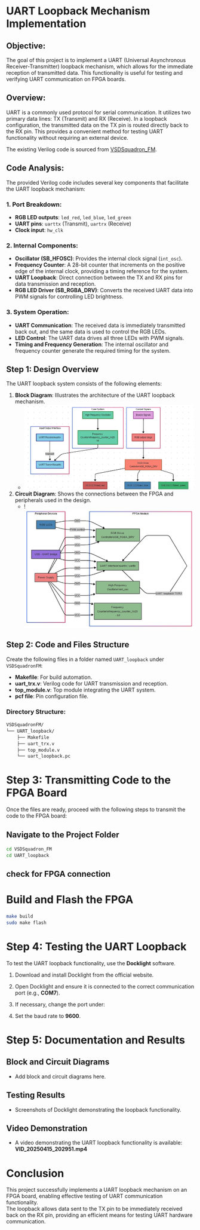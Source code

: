 # UART Loopback Mechanism Implementation

## Objective:
The goal of this project is to implement a UART (Universal Asynchronous Receiver-Transmitter) loopback mechanism, which allows for the immediate reception of transmitted data. This functionality is useful for testing and verifying UART communication on FPGA boards.

## Overview:
UART is a commonly used protocol for serial communication. It utilizes two primary data lines: TX (Transmit) and RX (Receive). In a loopback configuration, the transmitted data on the TX pin is routed directly back to the RX pin. This provides a convenient method for testing UART functionality without requiring an external device.

The existing Verilog code is sourced from [VSDSquadron_FM](https://github.com/thesourcerer8/VSDSquadron_FM/tree/main/uart_loopback).

## Code Analysis:
The provided Verilog code includes several key components that facilitate the UART loopback mechanism:

### 1. **Port Breakdown:**
   - **RGB LED outputs**: `led_red`, `led_blue`, `led_green`
   - **UART pins**: `uarttx` (Transmit), `uartrx` (Receive)
   - **Clock input**: `hw_clk`

### 2. **Internal Components:**
   - **Oscillator (SB_HFOSC)**: Provides the internal clock signal (`int_osc`).
   - **Frequency Counter**: A 28-bit counter that increments on the positive edge of the internal clock, providing a timing reference for the system.
   - **UART Loopback**: Direct connection between the TX and RX pins for data transmission and reception.
   - **RGB LED Driver (SB_RGBA_DRV)**: Converts the received UART data into PWM signals for controlling LED brightness.

### 3. **System Operation:**
   - **UART Communication**: The received data is immediately transmitted back out, and the same data is used to control the RGB LEDs.
   - **LED Control**: The UART data drives all three LEDs with PWM signals.
   - **Timing and Frequency Generation**: The internal oscillator and frequency counter generate the required timing for the system.

## Step 1: Design Overview
The UART loopback system consists of the following elements:

1. **Block Diagram**: Illustrates the architecture of the UART loopback mechanism.
   - ![Image](https://github.com/Sudheeksha-Sahyadri-ECE/VSDSquadron_FPGA/blob/main/task2/block%20diagram.jpg?raw=true)
2. **Circuit Diagram**: Shows the connections between the FPGA and peripherals used in the design.
   - !![Image](https://github.com/Sudheeksha-Sahyadri-ECE/VSDSquadron_FPGA/blob/main/task2/circuit%20diagram.jpg?raw=true)

## Step 2: Code and Files Structure
Create the following files in a folder named `UART_loopback` under `VSDSquadronFM`:

- **Makefile**: For build automation.
- **uart_trx.v**: Verilog code for UART transmission and reception.
- **top_module.v**: Top module integrating the UART system.
- **pcf file**: Pin configuration file.

### Directory Structure:
```bash
VSDSquadronFM/
└── UART_loopback/
    ├── Makefile
    ├── uart_trx.v
    ├── top_module.v
    └── uart_loopback.pc
```
# Step 3: Transmitting Code to the FPGA Board

Once the files are ready, proceed with the following steps to transmit the code to the FPGA board:

## Navigate to the Project Folder
```bash
cd VSDSquadron_FM
cd UART_loopback
```
## check for FPGA connection

# Build and Flash the FPGA

```bash
make build
sudo make flash
```
# Step 4: Testing the UART Loopback

To test the UART loopback functionality, use the **Docklight** software.

1. Download and install Docklight from the official website.
2. Open Docklight and ensure it is connected to the correct communication port (e.g., **COM7**).
3. If necessary, change the port under:

4. Set the baud rate to **9600**.

# Step 5: Documentation and Results

## Block and Circuit Diagrams
- Add block and circuit diagrams here.

## Testing Results
- Screenshots of Docklight demonstrating the loopback functionality.

## Video Demonstration
- A video demonstrating the UART loopback functionality is available: **VID_20250415_202951.mp4**
# Conclusion

This project successfully implements a UART loopback mechanism on an FPGA board, enabling effective testing of UART communication functionality.  
The loopback allows data sent to the TX pin to be immediately received back on the RX pin, providing an efficient means for testing UART hardware communication.
